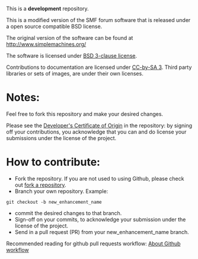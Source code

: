 This is a **development** repository.

This is a modified version of the SMF forum software that is released under a open source compatible BSD license.

The original version of the software can be found at http://www.simplemachines.org/ 

The software is licensed under [BSD 3-clause license](http://www.opensource.org/licenses/BSD-3-Clause).

Contributions to documentation are licensed under [CC-by-SA 3](http://creativecommons.org/licenses/by-sa/3.0). Third party libraries or sets of images, are under their own licenses.

Notes:
===
Feel free to fork this repository and make your desired changes.

Please see the [Developer's Certificate of Origin](https://github.com/Spuds/SMF21se/blob/master/DCO.txt) in the repository:
by signing off your contributions, you acknowledge that you can and do license your submissions under the license of the project.

How to contribute:
===
* Fork the repository. If you are not used to using Github, please check out [fork a repository](http://help.github.com/fork-a-repo).
* Branch your own repository. Example:
```
git checkout -b new_enhancement_name
```
* commit the desired changes to that branch.
* Sign-off on your commits, to acknowledge your submission under the license of the project.
* Send in a pull request (PR) from your new_enhancement_name branch.

Recommended reading for github pull requests workflow:
[About Github workflow](http://qsapp.com/wiki/Github#Github_Contributor_Workflow)
